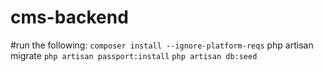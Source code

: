 # cms-backend
#run the following:
`composer install --ignore-platform-reqs`
php artisan migrate
`php artisan passport:install`
`php artisan db:seed`
